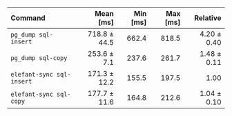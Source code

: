 | Command | Mean [ms] | Min [ms] | Max [ms] | Relative |
|:---|---:|---:|---:|---:|
| `pg_dump sql-insert` | 718.8 ± 44.5 | 662.4 | 818.5 | 4.20 ± 0.40 |
| `pg_dump sql-copy` | 253.6 ± 7.1 | 237.6 | 261.7 | 1.48 ± 0.11 |
| `elefant-sync sql-insert` | 171.3 ± 12.2 | 155.5 | 197.5 | 1.00 |
| `elefant-sync sql-copy` | 177.7 ± 11.6 | 164.8 | 212.6 | 1.04 ± 0.10 |

